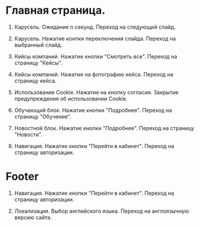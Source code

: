 # Главная страница.

1. Карусель. Ожидание n секунд. Переход на следующий слайд.

2. Карусель. Нажатие конпки переключения слайда. Переход на выбранный слайд.

3. Кейсы компаний. Нажатие кнопки "Смотреть все". Переход на страницу "Кейсы".

4. Кейсы компаний. Нажатие на фотографию кейса. Переход на страницу кейса.

5. Использование Cookie. Нажатие на кнопку согласия. Закрытие предупреждения об использовании Cookie.

6. Обучающий блок. Нажатие кнопки "Подробнее". Переход на страницу "Обучение".

7. Новостной блок. Нажатие кнопки "Подробнее". Переход на страницу "Новости".

8. Навигация. Нажатие кнопки "Перейти в кабинет". Переход на страницу авторизации.

# Footer

1. Навигация. Нажатие кнопки "Перейти в кабинет". Переход на страницу авторизации.

2. Локализация. Выбор английского языка. Переход на англоязычную версию сайта.
